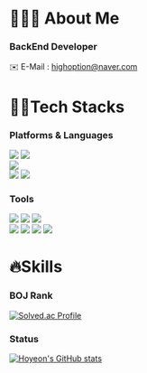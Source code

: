 

<h1>👨🏻‍💻 About Me</h1>

### BackEnd Developer
✉️ E-Mail : highoption@naver.com


<h1>👨‍💻Tech Stacks</h1>
<h3>Platforms & Languages</h3>
<p>
<img src="https://img.shields.io/badge/C-A8B9CC.svg?&style=for-the-badge&logo=C&logoColor=white">
<img src="https://img.shields.io/badge/JAVA-007396.svg?&style=for-the-badge&logo=JAVA&logoColor=white">
  <br>
<img src="https://img.shields.io/badge/Spring-6DB33F.svg?&style=for-the-badge&logo=Spring&logoColor=white">
  <br>
<img src="https://img.shields.io/badge/MySQL-4479A1.svg?&style=for-the-badge&logo=MySQL&logoColor=white">
<img src="https://img.shields.io/badge/amazonec2-FF9900.svg?&style=for-the-badge&logo=amazonec2&logoColor=white">

</p>
<h3>Tools</h3>
<p>
<img src="https://img.shields.io/badge/IntelliJ IDEA-000000.svg?&style=for-the-badge&logo=IntelliJ IDEA&logoColor=white">
<img src="https://img.shields.io/badge/CLion-000000.svg?&style=for-the-badge&logo=CLion&logoColor=white">
<img src="https://img.shields.io/badge/DataGrip-000000.svg?&style=for-the-badge&logo=DataGrip&logoColor=white">
  <br>
<img src="https://img.shields.io/badge/Postman-FF6C37.svg?&style=for-the-badge&logo=Postman&logoColor=white">
<img src="https://img.shields.io/badge/Visual Studio-5C2D91.svg?&style=for-the-badge&logo=Visual Studio&logoColor=white">
<img src="https://img.shields.io/badge/Eclipse IDE-2C2255.svg?&style=for-the-badge&logo=Eclipse IDE&logoColor=white">

<img src="https://img.shields.io/badge/Git-F05032.svg?&style=for-the-badge&logo=Git&logoColor=white">

</p>
<h1>🔥Skills</h1>

<h3>BOJ Rank</h3>

[![Solved.ac Profile](http://mazassumnida.wtf/api/v2/generate_badge?boj=saljanchi)](https://solved.ac/saljanchi)

<h3>Status</h3>

[![Hoyeon's GitHub stats](https://github-readme-stats.vercel.app/api?username=hoyeonyy&show_icons=true&theme=radical)](https://github.com/hoyeonyy/)
